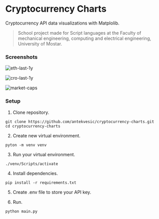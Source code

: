 # Cryptocurrency Charts
Cryptocurrency API data visualizations with Matplolib.

> School project made for Script languages at the Faculty of mechanical engineering, computing and electrical engineering, University of Mostar.

### Screenshots

![eth-last-1y](https://user-images.githubusercontent.com/57301167/124183391-6e0b3d00-dab8-11eb-8a6f-fa01216b19f8.png)

![cro-last-1y](https://user-images.githubusercontent.com/57301167/124183396-719ec400-dab8-11eb-8e43-740d31a448fe.png)

![market-caps](https://user-images.githubusercontent.com/57301167/124183403-7499b480-dab8-11eb-88c9-8bae15f5d92a.png)

### Setup
1. Clone repository.
```
git clone https://github.com/antekvesic/cryptocurrency-charts.git
cd cryptocurrency-charts
```
2. Create new virtual environment.
```
pyton -m venv venv
```
3. Run your virtual environment.
```
./venv/Scripts/activate
```
4. Install dependencies.
```
pip install -r requirements.txt
```
5. Create .env file to store your API key.

6. Run.
```
python main.py
```

